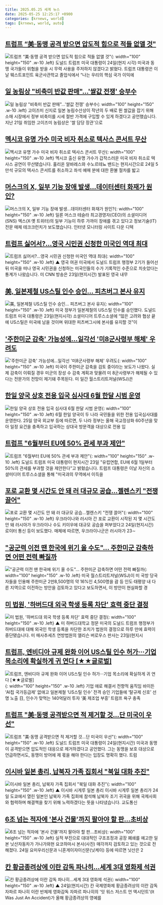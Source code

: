 ```yaml
---
title: 2025.05.25 세계 뉴스
date: 2025-05-25 12:25:17 +0900
categories: [krnews, world]
tags: [krnews, world, auto]
---
```

## [트럼프 “美·동맹 공격 받으면 압도적 힘으로 적들 없앨 것"](https://n.news.naver.com/mnews/article/366/0001079890)

![트럼프 “美·동맹 공격 받으면 압도적 힘으로 적들 없앨 것"](https://mimgnews.pstatic.net/image/origin/366/2025/05/25/1079890.jpg?type=nf220_150){: width="100" height="150" .w-10 .left}
도널드 트럼프 미국 대통령이 24일(현지 시각) 미국과 동맹 국가들이 위협을 받을 시 무력 사용을 주저하지 않겠다고 밝혔다. 트럼프 대통령은 이날 웨스트포인트 육군사관학교 졸업식에서 “나는 우리의 핵심 국가 이익에

## [일 농림상 "비축미 반값 판매"...'쌀값 전쟁' 승부수](https://n.news.naver.com/mnews/article/052/0002197293)

![일 농림상 "비축미 반값 판매"...'쌀값 전쟁' 승부수](https://mimgnews.pstatic.net/image/origin/052/2025/05/24/2197293.jpg?type=nf220_150){: width="100" height="150" .w-10 .left}
고이즈미 신지로 일본 농림수산상이 작년의 두 배로 뛴 쌀값을 잡기 위해 소매 시장에서 정부 비축미를 시세 절반 가격에 구입할 수 있게 하겠다고 공언했습니다. 지난 21일 취임한 고이즈미 농림상은 '쌀 담당 장관'으로

## [멕시코 유명 가수 미국 비자 취소로 텍사스 콘서트 무산](https://n.news.naver.com/mnews/article/056/0011957932)

![멕시코 유명 가수 미국 비자 취소로 텍사스 콘서트 무산](https://mimgnews.pstatic.net/image/origin/056/2025/05/25/11957932.jpg?type=nf220_150){: width="100" height="150" .w-10 .left}
멕시코 출신 유명 가수가 갑작스러운 미국 비자 취소로 텍사스 공연이 무산됐습니다. 훌리온 알바레스와 수노르테뇨 밴드는 현지시간으로 24일 5만석 규모의 텍사스 콘서트를 취소하고 좌석 예매 분에 대한 환불 절차를 밟고

## [머스크의 X, 일부 기능 장애 발생...데이터센터 화재가 원인?](https://n.news.naver.com/mnews/article/052/0002197196)

![머스크의 X, 일부 기능 장애 발생...데이터센터 화재가 원인?](https://mimgnews.pstatic.net/image/origin/052/2025/05/24/2197196.jpg?type=nf220_150){: width="100" height="150" .w-10 .left}
일론 머스크 테슬라 최고경영자(CEO)의 소셜미디어(SNS) 엑스(X·옛 트위터)의 일부 기능이 하루 가까이 장애를 겪고 있다고 정보기술(IT) 전문 매체 테크크런치가 보도했습니다. 인터넷 모니터링 사이트 다운 디텍

## [트럼프 싫어서?…영국 시민권 신청한 미국인 역대 최대](https://n.news.naver.com/mnews/article/055/0001260690)

![트럼프 싫어서?…영국 시민권 신청한 미국인 역대 최대](https://mimgnews.pstatic.net/image/origin/055/2025/05/24/1260690.jpg?type=nf220_150){: width="100" height="150" .w-10 .left}
▲ 영국 여권 미국에서 도널드 트럼프 행정부 2기가 들어선 뒤 미국을 떠나 영국 시민권을 신청하는 미국인들의 수가 기록적인 수준으로 치솟았다는 통계가 나왔습니다. 미 CNN 방송은 23일(현지시간) 발표된 영국 내무

## [美, 일본제철 US스틸 인수 승인… 피츠버그 본사 유지](https://n.news.naver.com/mnews/article/366/0001079770)

![美, 일본제철 US스틸 인수 승인… 피츠버그 본사 유지](https://mimgnews.pstatic.net/image/origin/366/2025/05/24/1079770.jpg?type=nf220_150){: width="100" height="150" .w-10 .left}
미국 정부가 일본제철의 US스틸 인수를 승인했다. 도널드 트럼프 미국 대통령은 23일(현지시각) 소셜미디어 트루스소셜에 “많은 고려와 협상 끝에 US스틸은 미국에 남을 것이며 위대한 피츠버그시에 본사를 유지할 것”이

## ['주한미군 감축' 가능성에…일각선 '미8군사령부 해체' 우려도](https://n.news.naver.com/mnews/article/421/0008270360)

!['주한미군 감축' 가능성에…일각선 '미8군사령부 해체' 우려도](https://mimgnews.pstatic.net/image/origin/421/2025/05/24/8270360.jpg?type=nf220_150){: width="100" height="150" .w-10 .left}
미국이 주한미군 감축을 검토 중이라는 보도가 나왔다. 실제 감축이 이뤄질 경우 미군의 장성 수 감축 계획과 맞물려 미 8군사령부가 해체될 수 있다는 전문가의 전망이 제기돼 주목된다. 미 일간 월스트리트저널(WSJ)은

## [한일 양국 상호 전용 입국 심사대 6월 한달 시범 운영](https://n.news.naver.com/mnews/article/014/0005354095)

![한일 양국 상호 전용 입국 심사대 6월 한달 시범 운영](https://mimgnews.pstatic.net/image/origin/014/2025/05/25/5354095.jpg?type=nf220_150){: width="100" height="150" .w-10 .left}
6월 한일 양국이 두 나라 국민들을 위한 전용 입국심사대를 운영한다. 25일 양국 외교부 등에 따르면, 두 나라 정부는 올해 국교정상화 60주년을 맞아 일정 요건을 충족하고 입국하는 상대국 방문객을 대상으로 전용 입

## [트럼프 "6월부터 EU에 50% 관세 부과 제안"](https://n.news.naver.com/mnews/article/422/0000743358)

![트럼프 "6월부터 EU에 50% 관세 부과 제안"](https://mimgnews.pstatic.net/image/origin/422/2025/05/24/743358.jpg?type=nf220_150){: width="100" height="150" .w-10 .left}
도널드 트럼프 미국 대통령이 현지시간 23일 "유럽연합, EU에 6월 1일부터 50%의 관세를 부과할 것을 제안한다"고 밝혔습니다. 트럼프 대통령은 이날 자신의 소셜미디어 트루스소셜을 통해 "미국과의 무역에서 이득을

## [포로 교환 몇 시간도 안 돼 러 대규모 공습…젤렌스키 "전쟁 끌어"](https://n.news.naver.com/mnews/article/025/0003443172)

![포로 교환 몇 시간도 안 돼 러 대규모 공습…젤렌스키 "전쟁 끌어"](https://mimgnews.pstatic.net/image/origin/025/2025/05/24/3443172.jpg?type=nf220_150){: width="100" height="150" .w-10 .left}
우크라이나와 러시아 간 포로 교환이 시작된 지 몇 시간도 안 돼 러시아가 우크라이나 수도 키이우에 대규모 공습을 퍼부었다고 24일(현지시간) 로이터 통신 등이 보도했다. 매체에 따르면, 우크라이나군은 러시아가 23∼

## ["공군력 이전 땐 한국에 위기 올 수도"... 주한미군 감축하면 어떤 전력 빠질까](https://n.news.naver.com/mnews/article/469/0000866505)

!["공군력 이전 땐 한국에 위기 올 수도"... 주한미군 감축하면 어떤 전력 빠질까](https://mimgnews.pstatic.net/image/origin/469/2025/05/24/866505.jpg?type=nf220_150){: width="100" height="150" .w-10 .left}
미국 월스트리트저널(WSJ)이 미 국방 당국자들을 인용해 주한미군 2만8,500명의 약 16%인 4,500명을 괌 등 인도·태평양 내 다른 지역으로 이전하는 방안을 검토하고 있다고 보도하면서, 이 방안이 현실화할 경

## [미 법원, '하버드대 외국 학생 등록 차단' 효력 중단 결정](https://n.news.naver.com/mnews/article/055/0001260689)

![미 법원, '하버드대 외국 학생 등록 차단' 효력 중단 결정](https://mimgnews.pstatic.net/image/origin/055/2025/05/24/1260689.jpg?type=nf220_150){: width="100" height="150" .w-10 .left}
▲ 미 하버드대학교 정문 미국의 도널드 트럼프 행정부가 하버드대에 대해 외국인 학생 등록을 차단한 조치가 법원의 결정으로 하루 만에 효력이 중단됐습니다. 미 매사추세츠 연방법원의 앨리슨 버로우스 판사는 23일(현지시

## [트럼프, 엔비디아 규제 완화 이어 US스틸 인수 허가···기업 목소리에 확실하게 귀 연다 [★★글로벌]](https://n.news.naver.com/mnews/article/009/0005497862)

![트럼프, 엔비디아 규제 완화 이어 US스틸 인수 허가···기업 목소리에 확실하게 귀 연다 [★★글로벌]](https://mimgnews.pstatic.net/image/origin/009/2025/05/24/5497862.jpg?type=nf220_150){: width="100" height="150" .w-10 .left}
기업 애로 해결서 전향적 움직임 바이든 ‘AI칩 국가등급제’ 없애고 일본제철 ‘US스틸 인수’ 전격 승인 기업들에 ‘탈규제 신호’ 선명 노출 日, 인수가 맞먹는 140억달러 투자 ‘美 제조업 부흥’ 트럼프 욕구 충족

## [트럼프 "美·동맹 공격받으면 적 제거할 것…단 미국이 우선"](https://n.news.naver.com/mnews/article/025/0003443191)

![트럼프 "美·동맹 공격받으면 적 제거할 것…단 미국이 우선"](https://mimgnews.pstatic.net/image/origin/025/2025/05/25/3443191.jpg?type=nf220_150){: width="100" height="150" .w-10 .left}
도널드 트럼프 미국 대통령이 24일(현지시간) 미국과 동맹이 공격받으면 압도적인 대응으로 제거하겠다고 공언했다. 그는 동맹을 보호 대상으로 언급하면서도, 동맹이 방어에 제 몫을 해야 한다는 입장도 명확히 했다. 트럼

## [이시바 일본 총리, 납북자 가족 집회서 "북일 대화 추진"](https://n.news.naver.com/mnews/article/055/0001260765)

![이시바 일본 총리, 납북자 가족 집회서 "북일 대화 추진"](https://mimgnews.pstatic.net/image/origin/055/2025/05/24/1260765.jpg?type=nf220_150){: width="100" height="150" .w-10 .left}
▲ 이시바 시게루 일본 총리 이시바 시게루 일본 총리가 24일 도쿄에서 열린 일본인 납북자 가족 집회에 참석해 납북자 조기 귀국을 위해 국제사회와 협력하며 해결책을 찾기 위해 노력하겠다는 뜻을 나타냈습니다. 교도통신

## [6조 넘는 적자에 '본사 건물'까지 팔아야 할 판…초비상](https://n.news.naver.com/mnews/article/015/0005136013)

![6조 넘는 적자에 '본사 건물'까지 팔아야 할 판…초비상](https://mimgnews.pstatic.net/image/origin/015/2025/05/24/5136013.jpg?type=nf220_150){: width="100" height="150" .w-10 .left}
실적 부진으로 대대적인 구조조정과 공장 폐쇄를 예고한 일본 닛산자동차가 가나가와현 요코하마시 본사(사진) 매각까지 검토하고 있는 것으로 전해졌다. 24일 요미우리신문과 니혼게이자이신문(닛케이) 등에 따르면 닛산은 2

## [칸 황금종려상에 이란 감독 파나히…세계 3대 영화제 석권](https://n.news.naver.com/mnews/article/055/0001260830)

![칸 황금종려상에 이란 감독 파나히…세계 3대 영화제 석권](https://mimgnews.pstatic.net/image/origin/055/2025/05/25/1260830.jpg?type=nf220_150){: width="100" height="150" .w-10 .left}
▲ 24일(현지시간) 칸 국제영화제 황금종려상의 이란 감독 자파르 파나히 이란 반체제 영화감독 자파르 파나히의 '잇 워스 저스트 언 액시던트'(It Was Just An Accident)가 올해 황금종려상의 영예를

